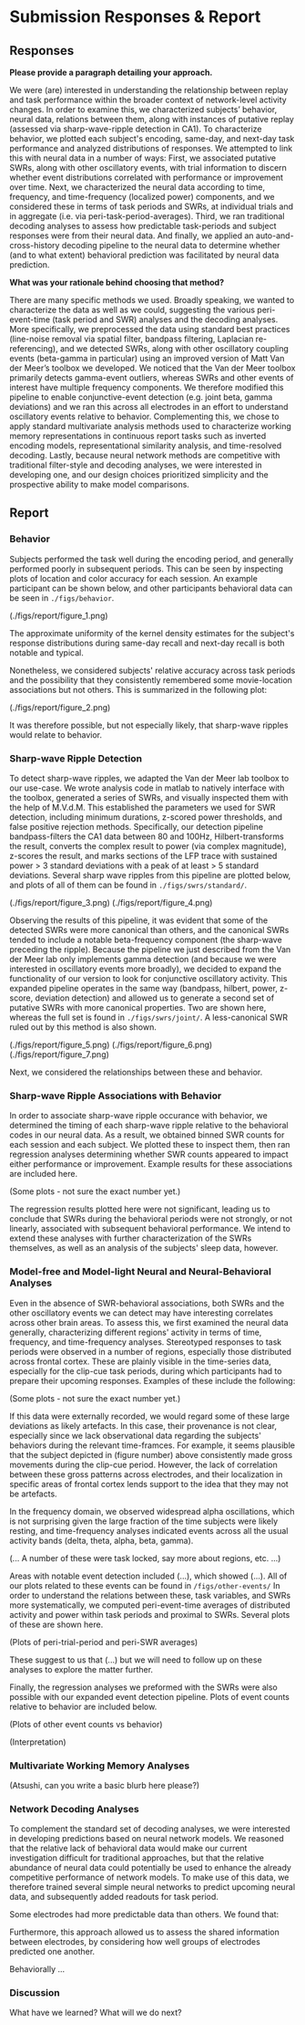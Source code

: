# Submission Responses & Report
## Responses
**Please provide a paragraph detailing your approach.**

We were (are) interested in understanding the relationship between replay and task performance within the broader context of network-level activity changes. In order to examine this, we characterized subjects’ behavior, neural data, relations between them, along with instances of putative replay (assessed via sharp-wave-ripple detection in CA1). To characterize behavior, we plotted each subject's encoding, same-day, and next-day task performance and analyzed distributions of responses. We attempted to link this with neural data in a number of ways: First, we associated putative SWRs, along with other oscillatory events, with trial information to discern whether event distributions correlated with performance or improvement over time. Next, we characterized the neural data according to time, frequency, and time-frequency (localized power) components, and we considered these in terms of task periods and SWRs, at individual trials and in aggregate (i.e. via peri-task-period-averages). Third, we ran traditional decoding analyses to assess how predictable task-periods and subject responses were from their neural data. And finally, we applied an auto-and-cross-history decoding pipeline to the neural data to determine whether (and to what extent) behavioral prediction was facilitated by neural data prediction.

**What was your rationale behind choosing that method?**

There are many specific methods we used. Broadly speaking, we wanted to characterize the data as well as we could, suggesting the various peri-event-time (task period and SWR) analyses and the decoding analyses. More specifically, we preprocessed the data using standard best practices (line-noise removal via spatial filter, bandpass filtering, Laplacian re-referencing), and we detected SWRs, along with other oscillatory coupling events (beta-gamma in particular) using an improved version of Matt Van der Meer’s toolbox we developed. We noticed that the Van der Meer toolbox primarily detects gamma-event outliers, whereas SWRs and other events of interest have multiple frequency components. We therefore modified this pipeline to enable conjunctive-event detection (e.g. joint beta, gamma deviations) and we ran this across all electrodes in an effort to understand oscillatory events relative to behavior. Complementing this, we chose to apply standard multivariate analysis methods used to characterize working memory representations in continuous report tasks such as inverted encoding models, representational similarity analysis, and time-resolved decoding. Lastly, because neural network methods are competitive with traditional filter-style and decoding analyses, we were interested in developing one, and our design choices prioritized simplicity and the prospective ability to make model comparisons.

## Report

### Behavior
Subjects performed the task well during the encoding period, and generally performed poorly in subsequent periods. This can be seen by inspecting plots of location and color accuracy for each session. An example participant can be shown below, and other participants behavioral data can be seen in ```./figs/behavior```.

(./figs/report/figure_1.png)

The approximate uniformity of the kernel density estimates for the subject's response distributions during same-day recall and next-day recall is both notable and typical.

Nonetheless, we considered subjects' relative accuracy across task periods and the possibility that they consistently remembered some movie-location associations but not others. This is summarized in the following plot:

(./figs/report/figure_2.png)

It was therefore possible, but not especially likely, that sharp-wave ripples would relate to behavior. 

### Sharp-wave Ripple Detection
To detect sharp-wave ripples, we adapted the Van der Meer lab toolbox to our use-case. We wrote analysis code in matlab to natively interface with the toolbox, generated a series of SWRs, and visually inspected them with the help of M.V.d.M. This established the parameters we used for SWR detection, including minimum durations, z-scored power thresholds, and false positive rejection methods. Specifically, our detection pipeline bandpass-filters the CA1 data between 80 and 100Hz, Hilbert-transforms the result, converts the complex result to power (via complex magnitude), z-scores the result, and marks sections of the LFP trace with sustained power > 3 standard deviations with a peak of at least > 5 standard deviations. Several sharp wave ripples from this pipeline are plotted below, and plots of all of them can be found in ```./figs/swrs/standard/```.

(./figs/report/figure_3.png)
(./figs/report/figure_4.png)

Observing the results of this pipeline, it was evident that some of the detected SWRs were more canonical than others, and the canonical SWRs tended to include a notable beta-frequency component (the sharp-wave preceding the ripple). Because the pipeline we just described from the Van der Meer lab only implements gamma detection (and because we were interested in oscillatory events more broadly), we decided to expand the functionality of our version to look for conjunctive oscillatory activity. This expanded pipeline operates in the same way (bandpass, hilbert, power, z-score, deviation detection) and allowed us to generate a second set of putative SWRs with more canonical properties. Two are shown here, whereas the full set is found in ```./figs/swrs/joint/```. A less-canonical SWR ruled out by this method is also shown.

(./figs/report/figure_5.png)
(./figs/report/figure_6.png)
(./figs/report/figure_7.png)

Next, we considered the relationships between these and behavior.

### Sharp-wave Ripple Associations with Behavior
In order to associate sharp-wave ripple occurance with behavior, we determined the timing of each sharp-wave ripple relative to the behavioral codes in our neural data. As a result, we obtained binned SWR counts for each session and each subject. We plotted these to inspect them, then ran regression analyses determining whether SWR counts appeared to impact either performance or improvement. Example results for these associations are included here.

(Some plots - not sure the exact number yet.)

The regression results plotted here were not significant, leading us to conclude that SWRs during the behavioral periods were not strongly, or not linearly, associated with subsequent behavioral performance. We intend to extend these analyses with further characterization of the SWRs themselves, as well as an analysis of the subjects' sleep data, however.

### Model-free and Model-light Neural and Neural-Behavioral Analyses
Even in the absence of SWR-behavioral associations, both SWRs and the other oscillatory events we can detect may have interesting correlates across other brain areas. To assess this, we first examined the neural data generally, characterizing different regions' activity in terms of time, frequency, and time-frequency analyses. Stereotyped responses to task periods were observed in a number of regions, especially those distributed across frontal cortex. These are plainly visible in the time-series data, especially for the clip-cue task periods, during which participants had to prepare their upcoming responses. Examples of these include the following:

(Some plots - not sure the exact number yet.)

If this data were externally recorded, we would regard some of these large deviations as likely artefacts. In this case, their provenance is not clear, especially since we lack observational data regarding the subjects' behaviors during the relevant time-framces. For example, it seems plausible that the subject depicted in (figure number) above consistently made gross movements during the clip-cue period. However, the lack of correlation between these gross patterns across electrodes, and their localization in specific areas of frontal cortex lends support to the idea that they may not be artefacts.

In the frequency domain, we observed widespread alpha oscillations, which is not surprising given the large fraction of the time subjects were likely resting, and time-frequency analyses indicated events across all the usual activity bands (delta, theta, alpha, beta, gamma). 

(... A number of these were task locked, say more about regions, etc. ...)

Areas with notable event detection included (...), which showed (...). All of our plots related to these events can be found in ```/figs/other-events/``` In order to understand the relations between these, task variables, and SWRs more systematically, we computed peri-event-time averages of distributed activity and power within task periods and proximal to SWRs. Several plots of these are shown here.

(Plots of peri-trial-period and peri-SWR averages)

These suggest to us that (...) but we will need to follow up on these analyses to explore the matter further.

Finally, the regression analyses we preformed with the SWRs were also possible with our expanded event detection pipeline. Plots of event counts relative to behavior are included below.

(Plots of other event counts vs behavior)

(Interpretation)

### Multivariate Working Memory Analyses
(Atsushi, can you write a basic blurb here please?)


### Network Decoding Analyses
To complement the standard set of decoding analyses, we were interested in developing predictions based on neural network models. We reasoned that the relative lack of behavioral data would make our current investigation difficult for traditional approaches, but that the relative abundance of neural data could potentially be used to enhance the already competitive performance of network models. To make use of this data, we therefore trained several simple neural networks to predict upcoming neural data, and subsequently added readouts for task period.

Some electrodes had more predictable data than others. We found that:

Furthermore, this approach allowed us to assess the shared information between electrodes, by considering how well groups of electrodes predicted one another.

Behaviorally ...


### Discussion
What have we learned? What will we do next?
